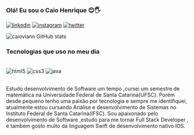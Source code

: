 ### Olá! Eu sou o Caio Henrique 😊🖐️

[![linkedin](https://img.shields.io/badge/LinkedIn-0077B5?style=for-the-badge&logo=linkedin&logoColor=white)](https://www.linkedin.com/in/caio-henrique-a05044259/)
[![instagram](https://img.shields.io/badge/Instagram-E4405F?style=for-the-badge&logo=instagram&logoColor=white)](https://www.instagram.com/caioviann/)
[![twitter](https://img.shields.io/badge/Twitter-1DA1F2?style=for-the-badge&logo=twitter&logoColor=white)](https://twitter.com/eocaio_2)

![caioviann GitHub stats](https://github-readme-stats.vercel.app/api?username=caioviann&show_icons=true&theme=dracula)

### Tecnologias que uso no meu dia

<div style="display: inline_block"> <br/>
<img align="center" alt="html5" src="https://img.shields.io/badge/HTML5-E34F26?style=for-the-badge&logo=html5&logoColor=white"/>
<img align="center" alt="css3" src="https://img.shields.io/badge/CSS3-1572B6?style=for-the-badge&logo=css3&logoColor=white"/>
<img align="center" alt="java" src="https://img.shields.io/badge/Java-ED8B00?style=for-the-badge&logo=openjdk&logoColor=white"/>
</div><br/>

Estudo desenvolvimento de Software um tempo ,cursei um semestre de matemática na Universidade Federal de Santa Catarina(UFSC).
Porém desde pequeno tenho uma paixão por tecnologia e sempre me identifiquei, atualmente estou cursando Análise e desenvolvimento de Sistemas no Instituto Federal de Santa Catarina(IFSC).
Sou apaixonado pelo desenvolvimento de Software ,estudo para me tornar Full Stack Developer , e tambem gosto muito da linguagem Swift de desenvolvimento nativo IOS.
